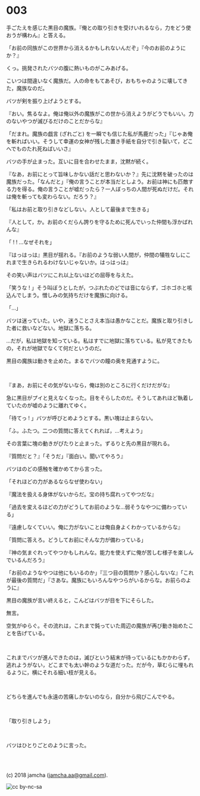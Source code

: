 

# 003

手ごたえを感じた黒目の魔族。『俺との取り引きを受けいれるなら，力をどう使おうが構わん』と答える。  

「お前の同族がこの世界から消えるかもしれないんだぞ」『今のお前のようにか？』  

くっ。挑発されたバツの腹に熱いものがこみあげる。  

こいつは間違いなく魔族だ。人の命をもてあそび，おもちゃのように壊してきた，魔族なのだ。  

バツが剣を振り上げようとする。  

『おい。焦るなよ。俺は俺以外の魔族がこの世から消えようがどうでもいい。力のないやつが滅びるだけのことだからな』  

「だまれ。魔族の戯言 (ざれごと) を一瞬でも信じた私が馬鹿だった」『じゃあ俺を斬ればいい。そうして幸運の女神が残した置き手紙を自分で引き裂いて，どこへでものたれ死ねばいいさ』  

バツの手が止まった。互いに目を合わせたまま，沈黙が続く。  

『なあ，お前にとって旨味しかない話だと思わないか？』先に沈黙を破ったのは魔族だった。「なんだと」『俺の言うことが本当だとしよう。お前は神にも匹敵する力を得る。俺の言うことが嘘だったら？一人ぼっちの人間が死ぬだけだ。それは俺を斬っても変わらない。だろう？』  

「私はお前と取り引きなどしない。人として最後まで生きる」  

『人として，か。お前のくだらん誇りを守るために死んでいった仲間も浮かばれんな』  

「 ! ! …なぜそれを」  

『はっはっは』黒目が揺れる。『お前のような弱い人間が，仲間の犠牲なしにこれまで生きられるわけないじゃないか。はっはっは』  

その笑い声はバツにこれ以上ないほどの屈辱を与えた。  

「笑うな ! 」そう叫ぼうとしたが，つぶれたのどでは音にならず，ゴホゴホと咳込んでしまう。憎しみの気持ちだけを魔族に向ける。  

「…」  

バツは迷っていた。いや，迷うことさえ本当は愚かなことだ。魔族と取り引きした者に救いなどない。地獄に落ちる。  

…だが，私は地獄を知っている。私はすでに地獄に落ちている。私が見てきたもの，それが地獄でなくて何だというのだ。  

黒目の魔族は動きを止めた。まるでバツの瞳の奥を見通すように。  

<br>  

『まあ，お前にその気がないなら，俺は別のところに行くだけだがな』  

急に黒目がプイと見えなくなった。目をそらしたのだ。そうしてあれほど執着していたのが嘘のように離れてゆく。  

「待てっ ! 」バツが呼びとめようとする。黒い塊は止まらない。  

「ふ，ふたつ。二つの質問に答えてくれれば，…考えよう」  

その言葉に塊の動きがぴたりと止まった。ずるりと先の黒目が現れる。  

『質問だと？』「そうだ」『面白い。聞いてやろう』  

バツはのどの感触を確かめてから言った。  

「それほどの力があるならなぜ使わない」  

『魔法を扱える身体がないからだ。宝の持ち腐れってやつだな』  

「過去を変えるほどの力がどうしてお前のような…弱そうなやつに備わっている」  

『遠慮しなくていい。俺に力がないことは俺自身よくわかっているからな』  

「質問に答えろ。どうしてお前にそんな力が備わっている」  

『神の気まぐれってやつかもしれんな。能力を使えずに俺が苦しむ様子を楽しんでいるんだろう』  

「お前のようなやつは他にもいるのか」『三つ目の質問か？感心しないな』「これが最後の質問だ」『さあな。魔族にもいろんなやつらがいるからな。お前らのように』  

黒目の魔族が言い終えると，こんどはバツが目を下にそらした。  

無言。  

空気がゆらぐ。その流れは，これまで鈍っていた周辺の魔族が再び動き始めたことを告げている。  

<br>  

これまでバツが進んできたのは，滅びという結末が待っているにもかかわらず，逃れようがない，どこまでも太い幹のような道だった。だが今，草むらに埋もれるように，横にそれる細い枝が見える。  

<br>  

どちらを進んでも永遠の苦痛しかないのなら，自分から飛びこんでやる。  

<br>  

「取り引きしよう」  

<br>  

バツはひとりごとのように言った。  

<br>  
<br>  

(c) 2018 jamcha (jamcha.aa@gmail.com).  

![cc by-nc-sa](https://i.creativecommons.org/l/by-nc-sa/4.0/88x31.png)  

